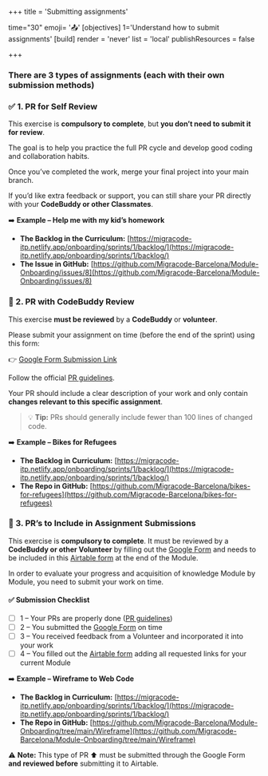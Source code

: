 +++
title = 'Submitting assignments'

time="30"
emoji= '📤'
[objectives]
1='Understand how to submit assignments'
[build]
  render = 'never'
  list = 'local'
  publishResources = false

+++

### There are 3 types of assignments (each with their own submission methods)

### ✅ 1. PR for Self Review

This exercise is **compulsory to complete**, but **you don’t need to submit it for review**.

The goal is to help you practice the full PR cycle and develop good coding and collaboration habits.

Once you’ve completed the work, merge your final project into your main branch.

If you’d like extra feedback or support, you can still share your PR directly with your **CodeBuddy or other Classmates**.

➡️ **Example – Help me with my kid’s homework**

- **The Backlog in the Curriculum:** [https://migracode-itp.netlify.app/onboarding/sprints/1/backlog/](https://migracode-itp.netlify.app/onboarding/sprints/1/backlog/)
- **The Issue in GitHub:** [https://github.com/Migracode-Barcelona/Module-Onboarding/issues/8](https://github.com/Migracode-Barcelona/Module-Onboarding/issues/8)



### 🤝 2. PR with CodeBuddy Review

This exercise **must be reviewed** by a **CodeBuddy** or **volunteer**.

Please submit your assignment on time (before the end of the sprint) using this form:

👉 [Google Form Submission Link](https://docs.google.com/forms/d/e/1FAIpQLSesj1TzRyeaV5unZVI4Iqbgxf78qs3QVu0WSkxfr5W68HSlbg/viewform?usp=sharing&ouid=117762897010037598835)

Follow the official [PR guidelines](https://www.notion.so/how-to-PR-2920d0153ad180a3824ac6f1a876509d?pvs=21).

Your PR should include a clear description of your work and only contain **changes relevant to this specific assignment**.

> 💡 **Tip:** PRs should generally include fewer than 100 lines of changed code.

➡️ **Example – Bikes for Refugees**

- **The Backlog in Curriculum:** [https://migracode-itp.netlify.app/onboarding/sprints/1/backlog/](https://migracode-itp.netlify.app/onboarding/sprints/1/backlog/)
- **The Repo in GitHub:** [https://github.com/Migracode-Barcelona/bikes-for-refugees](https://github.com/Migracode-Barcelona/bikes-for-refugees)



### 📝 3. PR’s to Include in Assignment Submissions

This exercise is **compulsory to complete**. It must be reviewed by a **CodeBuddy or other Volunteer** by filling out the [Google Form](https://docs.google.com/forms/d/e/1FAIpQLSesj1TzRyeaV5unZVI4Iqbgxf78qs3QVu0WSkxfr5W68HSlbg/viewform?usp=sharing&ouid=117762897010037598835) and needs to be included in this [Airtable form](https://airtable.com/appHB49eVBBLG0KZH/pagHBHn5kyBE8IjEH/form) at the end of the Module.

In order to evaluate your progress and acquisition of knowledge Module by Module, you need to submit your work on time.

#### ✅ Submission Checklist

- [ ] 1 – Your PRs are properly done ([PR guidelines](https://www.notion.so/how-to-PR-2920d0153ad180a3824ac6f1a876509d?pvs=21))
- [ ] 2 – You submitted the [Google Form](https://docs.google.com/forms/d/e/1FAIpQLSesj1TzRyeaV5unZVI4Iqbgxf78qs3QVu0WSkxfr5W68HSlbg/viewform?usp=sharing&ouid=117762897010037598835) on time
- [ ] 3 – You received feedback from a Volunteer and incorporated it into your work
- [ ] 4 – You filled out the [Airtable form](https://airtable.com/appHB49eVBBLG0KZH/pagHBHn5kyBE8IjEH/form) adding all requested links for your current Module

➡️ **Example – Wireframe to Web Code**

- **The Backlog in Curriculum:** [https://migracode-itp.netlify.app/onboarding/sprints/1/backlog/](https://migracode-itp.netlify.app/onboarding/sprints/1/backlog/)
- **The Repo in GitHub:** [https://github.com/Migracode-Barcelona/Module-Onboarding/tree/main/Wireframe](https://github.com/Migracode-Barcelona/Module-Onboarding/tree/main/Wireframe)

⚠️ **Note:** This type of PR ⬆️ must be submitted through the Google Form **and reviewed before** submitting it to Airtable.
